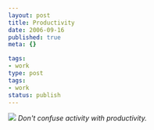```yaml
---
layout: post
title: Productivity
date: 2006-09-16
published: true
meta: {}

tags:
- work
type: post
tags:
- work
status: publish
---
```



_[![](http://blog.andyeick.com/content/binary/WindowsLiveWriter/Productivity_BCBB/11220515_b6460f000a_m_thumb4.jpg)](http://blog.andyeick.com/content/binary/WindowsLiveWriter/Productivity_BCBB/11220515_b6460f000a_m6.jpg) Don't confuse activity with productivity._

